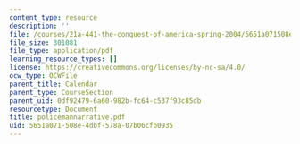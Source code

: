 ```yaml
---
content_type: resource
description: ''
file: /courses/21a-441-the-conquest-of-america-spring-2004/5651a071508e4dbf578a07b06cfb0935_policemannarrative.pdf
file_size: 301081
file_type: application/pdf
learning_resource_types: []
license: https://creativecommons.org/licenses/by-nc-sa/4.0/
ocw_type: OCWFile
parent_title: Calendar
parent_type: CourseSection
parent_uid: 0df92479-6a60-982b-fc64-c537f93c85db
resourcetype: Document
title: policemannarrative.pdf
uid: 5651a071-508e-4dbf-578a-07b06cfb0935
---
```

